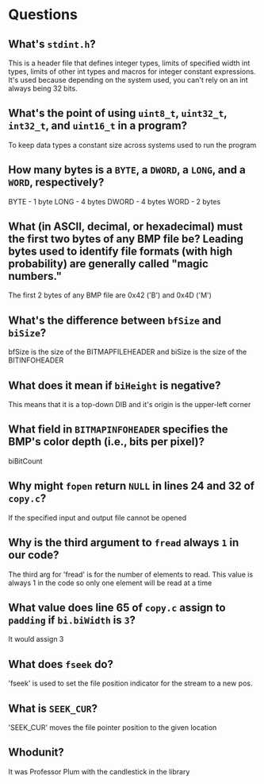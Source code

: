 # Questions

## What's `stdint.h`?

This is a header file that defines integer types, limits of specified width int types, limits of other
int types and macros for integer constant expressions. It's used because depending on the system used,
you can't rely on an int always being 32 bits.

## What's the point of using `uint8_t`, `uint32_t`, `int32_t`, and `uint16_t` in a program?

To keep data types a constant size across systems used to run the program

## How many bytes is a `BYTE`, a `DWORD`, a `LONG`, and a `WORD`, respectively?

BYTE -  1 byte      LONG - 4 bytes
DWORD - 4 bytes     WORD - 2 bytes

## What (in ASCII, decimal, or hexadecimal) must the first two bytes of any BMP file be? Leading bytes used to identify file formats (with high probability) are generally called "magic numbers."

The first 2 bytes of any BMP file are 0x42 ('B') and 0x4D ('M')

## What's the difference between `bfSize` and `biSize`?

bfSize is the size of the BITMAPFILEHEADER and biSize is the size of the BITINFOHEADER

## What does it mean if `biHeight` is negative?

This means that it is a top-down DIB and it's origin is the upper-left corner

## What field in `BITMAPINFOHEADER` specifies the BMP's color depth (i.e., bits per pixel)?

biBitCount

## Why might `fopen` return `NULL` in lines 24 and 32 of `copy.c`?

If the specified input and output file cannot be opened

## Why is the third argument to `fread` always `1` in our code?

The third arg for 'fread' is for the number of elements to read.
This value is always 1 in the code so only one element will be read
at a time

## What value does line 65 of `copy.c` assign to `padding` if `bi.biWidth` is `3`?

It would assign 3

## What does `fseek` do?

'fseek' is used to set the file position indicator for the stream to a new pos.

## What is `SEEK_CUR`?

'SEEK_CUR' moves the file pointer position to the given location

## Whodunit?

It was Professor Plum with the candlestick in the library
